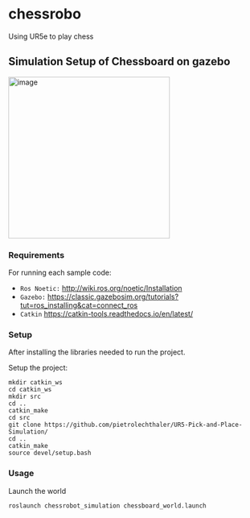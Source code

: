 # chessrobo
Using UR5e to play chess 


## Simulation Setup of Chessboard on gazebo


<img width="321" alt="image" src="https://github.com/arunkru1998/chessrobo/assets/114765006/51d7edb9-a888-471c-ba89-d17a0e4db8e4">

### Requirements

For running each sample code:
- `Ros Noetic:` http://wiki.ros.org/noetic/Installation
- `Gazebo:` https://classic.gazebosim.org/tutorials?tut=ros_installing&cat=connect_ros
- `Catkin` https://catkin-tools.readthedocs.io/en/latest/

### Setup

After installing the libraries needed to run the project. 

Setup the project:
```
mkdir catkin_ws
cd catkin_ws
mkdir src
cd ..
catkin_make
cd src
git clone https://github.com/pietrolechthaler/UR5-Pick-and-Place-Simulation/
cd ..
catkin_make
source devel/setup.bash
```

### Usage

Launch the world
```
roslaunch chessrobot_simulation chessboard_world.launch 
```

